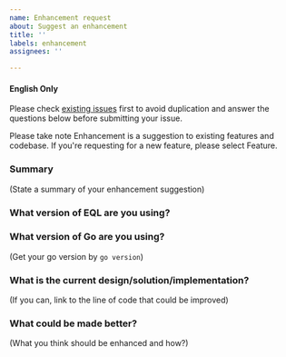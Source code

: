```yaml
---
name: Enhancement request
about: Suggest an enhancement
title: ''
labels: enhancement
assignees: ''

---
```


#### English Only

Please check [existing issues](https://github.com/gotomicro/eql/issues) first to avoid duplication and answer the questions below before submitting your issue.

Please take note Enhancement is a suggestion to existing features and codebase. 
If you're requesting for a new feature, please select Feature.

### Summary

(State a summary of your enhancement suggestion)

### What version of EQL are you using?


### What version of Go are you using?

(Get your go version by `go version`)

### What is the current design/solution/implementation?

(If you can, link to the line of code that could be improved)

### What could be made better?

(What you think should be enhanced and how?)
